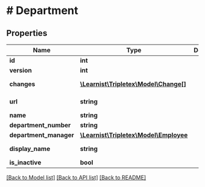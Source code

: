 # # Department

## Properties

Name | Type | Description | Notes
------------ | ------------- | ------------- | -------------
**id** | **int** |  | [optional]
**version** | **int** |  | [optional]
**changes** | [**\Learnist\Tripletex\Model\Change[]**](Change.md) |  | [optional] [readonly]
**url** | **string** |  | [optional] [readonly]
**name** | **string** |  |
**department_number** | **string** |  | [optional]
**department_manager** | [**\Learnist\Tripletex\Model\Employee**](Employee.md) |  | [optional]
**display_name** | **string** |  | [optional] [readonly]
**is_inactive** | **bool** |  | [optional]

[[Back to Model list]](../../README.md#models) [[Back to API list]](../../README.md#endpoints) [[Back to README]](../../README.md)
